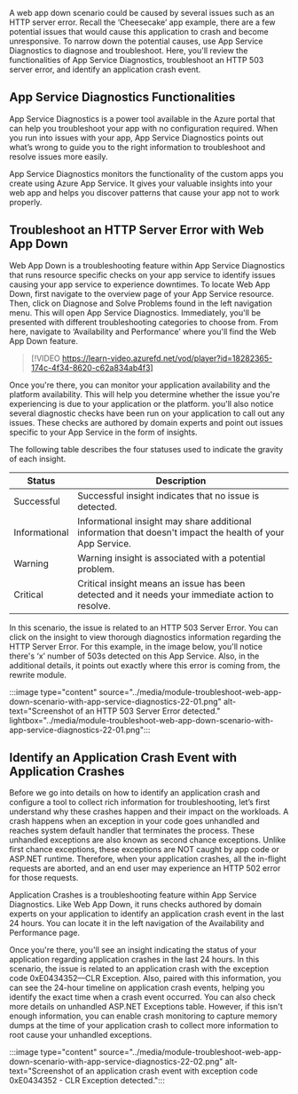 A web app down scenario could be caused by several issues such as an HTTP server error. Recall the ‘Cheesecake’ app example, there are a few potential issues that would cause this application to crash and become unresponsive. To narrow down the potential causes, use App Service Diagnostics to diagnose and troubleshoot. Here, you'll review the functionalities of App Service Diagnostics, troubleshoot an HTTP 503 server error, and identify an application crash event.

## App Service Diagnostics Functionalities

App Service Diagnostics is a power tool available in the Azure portal that can help you troubleshoot your app with no configuration required. When you run into issues with your app, App Service Diagnostics points out what’s wrong to guide you to the right information to troubleshoot and resolve issues more easily. 

App Service Diagnostics monitors the functionality of the custom apps you create using Azure App Service. It gives your valuable insights into your web app and helps you discover patterns that cause your app not to work properly.

## Troubleshoot an HTTP Server Error with Web App Down

Web App Down is a troubleshooting feature within App Service Diagnostics that runs resource specific checks on your app service to identify issues causing your app service to experience downtimes. To locate Web App Down, first navigate to the overview page of your App Service resource. Then, click on Diagnose and Solve Problems found in the left navigation menu. This will open App Service Diagnostics. Immediately, you'll be presented with different troubleshooting categories to choose from. From here, navigate to ‘Availability and Performance’ where you'll find the Web App Down feature.


> [!VIDEO https://learn-video.azurefd.net/vod/player?id=18282365-174c-4f34-8620-c62a834ab4f3]

Once you're there, you can monitor your application availability and the platform availability. This will help you determine whether the issue you're experiencing is due to your application or the platform. you'll also notice several diagnostic checks have been run on your application to call out any issues. These checks are authored by domain experts and point out issues specific to your App Service in the form of insights. 

The following table describes the four statuses used to indicate the gravity of each insight.

| Status| Description |
| - | - |
| Successful| Successful insight indicates that no issue is detected. |
| Informational| Informational insight may share additional information that doesn't impact the health of your App Service. |
| Warning| Warning insight is associated with a potential problem. |
| Critical| Critical insight means an issue has been detected and it needs your immediate action to resolve. |


In this scenario, the issue is related to an HTTP 503 Server Error. You can click on the insight to view thorough diagnostics information regarding the HTTP Server Error. For this example, in the image below, you'll notice there's ‘x’ number of 503s detected on this App Service. Also, in the additional details, it points out exactly where this error is coming from, the rewrite module. 

:::image type="content" source="../media/module-troubleshoot-web-app-down-scenario-with-app-service-diagnostics-22-01.png" alt-text="Screenshot of an HTTP 503 Server Error detected." lightbox="../media/module-troubleshoot-web-app-down-scenario-with-app-service-diagnostics-22-01.png"::: 

## Identify an Application Crash Event with Application Crashes

Before we go into details on how to identify an application crash and configure a tool to collect rich information for troubleshooting, let&#8217;s first understand why these crashes happen and their impact on the workloads. A crash happens when an exception in your code goes unhandled and reaches system default handler that terminates the process. These unhandled exceptions are also known as second chance exceptions. Unlike first chance exceptions, these exceptions are NOT caught by app code or ASP.NET runtime. Therefore, when your application crashes, all the in-flight requests are aborted, and an end user may experience an HTTP 502 error for those requests.

Application Crashes is a troubleshooting feature within App Service Diagnostics. Like Web App Down, it runs checks authored by domain experts on your application to identify an application crash event in the last 24 hours. You can locate it in the left navigation of the Availability and Performance page. 

Once you're there, you'll see an insight indicating the status of your application regarding application crashes in the last 24 hours. In this scenario, the issue is related to an application crash with the exception code 0xE0434352&#8212;CLR Exception. Also, paired with this information, you can see the 24-hour timeline on application crash events, helping you identify the exact time when a crash event occurred. You can also check more details on unhandled ASP.NET Exceptions table. However, if this isn't enough information, you can enable crash monitoring to capture memory dumps at the time of your application crash to collect more information to root cause your unhandled exceptions.

:::image type="content" source="../media/module-troubleshoot-web-app-down-scenario-with-app-service-diagnostics-22-02.png" alt-text="Screenshot of an application crash event with exception code 0xE0434352 - CLR Exception detected.":::
